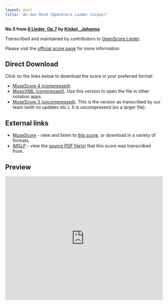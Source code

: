 ```yaml
---
layout: post
title: 'An den Mond (OpenScore Lieder Corpus)'
---
```


__No.5 from [6 Lieder, Op.7](https://fourscoreandmore.org/openscore/lieder/Kinkel%2C_Johanna/6_Lieder%2C_Op.7/) by [Kinkel,_Johanna](https://fourscoreandmore.org/openscore/lieder/Kinkel%2C_Johanna)__

Transcribed and maintained by contributors to [OpenScore Lieder].

Please visit the [official score page] for more information.

[official score page]: https://musescore.com/openscore-lieder-corpus/scores/6153376
[OpenScore Lieder]: https://musescore.com/openscore-lieder-corpus

## Direct Download

Click on the links below to download the score in your preferred format:
- [MuseScore 4 (compressed)](https://fourscoreandmore.org/openscore/lieder/Kinkel%2C_Johanna/6_Lieder%2C_Op.7/5_An_den_Mond.mscz).
- [MusicXML (compressed)](https://fourscoreandmore.org/openscore/lieder/Kinkel%2C_Johanna/6_Lieder%2C_Op.7/5_An_den_Mond.mxl). Use this version to open the file in other notation apps.
- [MuseScore 3 (uncompressed)](https://raw.githubusercontent.com/OpenScore/Lieder/refs/heads/main/scores/Kinkel%2C_Johanna/6_Lieder%2C_Op.7/5_An_den_Mond/lc6153376.mscx). This is the version as transcribed by our team (with no updates etc.). It is uncompressed (so a larger file).

## External links

- [MuseScore] - view and listen to [this score][MuseScore], or download in a variety of formats.
- [IMSLP] - view the [source PDF file(s)][IMSLP] that this score was transcribed from.

[MuseScore]: https://musescore.com/score/6153376
[IMSLP]: https://imslp.org/wiki/Special:ReverseLookup/617921

## Preview

<iframe width="100%" height="394" src="https://musescore.com/openscore-lieder-corpus/scores/6153376/embed" frameborder="0" allowfullscreen allow="autoplay; fullscreen"></iframe>
